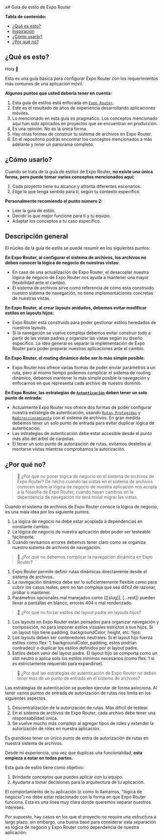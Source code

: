 x# Guía de estilo de Expo Router 

**Tabla de contenido:**

- [¿Qué es esto?](#qué-es-esto)
- [Inspiración](#inspiración)
- [¿Cómo usarlo?](#cómo-usarlo)
- [¿Por qué no?](#por-qué-no)

## ¿Qué es esto?

Hola 👋

Esta es una guía básica para configurar Expo Router con los requerimientos más comunes de una aplicación móvil.

**Algunos puntos que usted debería tener en cuenta:**

1. Esta guía de estilos está enfocada en [`Expo Router`](https://docs.expo.dev/router/introduction/).
2. Este es el resultado de años de experiencia desarrollando aplicaciones móviles.
3. Lo mencionado en esta guía es pragmático. Los conceptos mencionado aquí han sido aplicados en proyectos que se encuentran en producción.
4. Es una opinión. No es la única forma.
5. Hay otras formas de construir tu sistema de archivos en Expo Router.
6. En el repositorio podrás encontrar los conceptos mencionados a más adelante y tener un panorama completo.

## ¿Cómo usarlo?

Cuando se trata de la guía de estilos de Expo Router, **no existe una única forma, pero puede tomar varios conceptos mencionados aquí:**

1. Cada proyecto tiene su alcance y afronta diferentes escenarios.
2. Elige lo que tenga sentido para tí, según tu contexto específico.

**Personalmente recomiendo el punto número 2:**

- Leer la guía de estilo.
- Decidir lo que mejor funcione para tí y tu equipo.
- Adaptar los conceptos a tu caso específico.

## Descripción general

El núcleo de la guía de estilo se puede resumir en los siguientes puntos:

**En Expo Router, al configurar el sistema de archivos, los archivos no deben conocer la lógica de negocio de nuestras vistas:**

- En caso de una actualización de Expo Router, el desacoplar nuestra lógica de negocio de Expo Router nos ayuda a mantener una mayor flexibilidad ante el cambio.
- El sistema de archivos sirve como referencia de cómo esta construido nuestro sistema de navegación, no tiene
implementaciones concretas de nuestras vistas.

**En Expo Router, al crear layouts anidados, debemos evitar modificar estilos en layouts hijos:**

- Expo Router está construido para poder gestionar estilos heredados de nuestros layouts.
- Si la navegación se vuelve compleja debemos evitar construir todo a partir de las vistas padres y organizar las vistas según su diseño específico.
La idea general es separar la implementación de Expo Router para poder preparar nuestras aplicaciones ante el cambio.

**En Expo Router, el routing dinámico debe ser lo más simple posible:**
- Expo Router nos ofrece varias formas de poder enviar parámetros a un ruta, pero al mismo tiempo podemos complicar el sistema de routing dinámico, debemos mantener lo más simple posible la navegación y enfocarnos en que representa cada archivo de nuestro dominio.

**En Expo Router, las estrategias de [`Autenticación`](https://docs.expo.dev/router/advanced/authentication/) deben tener un solo punto de entrada:**
- Actualmente Expo Router nos ofrece dos formas de poder configurar nuestra estrategia de autenticación, usando [`Rutas Protegidas`](https://docs.expo.dev/router/advanced/authentication/) y [`Redireccionamiento`](https://docs.expo.dev/router/advanced/authentication-rewrites/) con el sistema de archivos. En gran medida debemos tener un solo punto de entrada para evitar duplicar lógica de autenticación.
- Las estrategias de autenticación debe estar accesible desde el punto más alto del árbol de carpetas.
- El tener un solo punto de autorización de rutas, evitamos destellos al montarse vistas mientras comprobamos la autorización.

## ¿Por qué no?
> 🤔 ¿Por qué no poner lógica de negocio en el sistema de archivos de Expo Router?
De hecho cuando las vistas en el sistema de archivos conocen sobre la lógica de negocio de nuestra aplicación nos acopla a la filosofía de Expo Router, cuando hayan cambios en la dependencia de navegación no será trivial migrar las vistas.

Cuando el sistema de archivos de Expo Router conoce la lógica de negocio, es una mala idea por los siguiente puntos.

1. La lógica de negocio no debe estar acoplada a dependencias en constante cambio.
2. La lógica de negocio de nuestra aplicación debe poder ser testeable fácilmente.
3. Cuando revisamos errores debemos tener claro como se organiza nuestro sistema de archivos de navegación.

> 🤔 ¿Por qué no debemos complicar la navegación dinámica en Expo Router?
1. Expo Router permite definir rutas dinámicas directamente desde el sistema de archivos.
2. La navegación dinámica debe ser lo suficientemente flexible como para cubrir los casos reales, pero no tan compleja que sea difícil de razonar, probar o mantener.
3. Parámetros opcionales mal manejados como ([[slug]], [...rest]) pueden llevar a pantallas en blanco, errores 404 o mal renderizado.

> 🤔 ¿Por qué no forzar estilos del layout padre en layouts hijos?

1. Los layouts en Expo Router están pensados para organizar navegación y composición, no para imponer estilos visuales estrictos a sus hijos. Si un layout hijo tiene padding, backgroundColor, height, etc. fijos:
2. Los layouts deben ser contenedores neutrales. Si el layout hijo fuerza estilos como flex: 1, backgroundColor, padding, estos podrían contradecir o duplicar los estilos definidos por el layout padre.
3. Estilos deben venir del layout padre. El layout hijo se comporta como un slot neutro o aplica solo los estilos mínimos necesarios (como flex: 1 si es estrictamente requerido para expandirse).

> 🤔 ¿Por qué las estrategias de autenticación de Expo Router no deben tener más de un punto de  entrada en el sistema de archivos?

Las estrategias de autenticación se pueden ejecutar de forma asíncrona. Al tener varios puntos de entrada de autorización de rutas nos limita en los siguientes aspectos.
1. Descentralización de la autorización de rutas. Más dificil de testear.
2. En el sistema de archivos de Expo Router, cada archivo debe tener una responsabilidad única.
3. Se vuelve mucho más complejo al agregar tipos de roles y extender la autorización de roles en nuestra aplicación.

Es grandioso tener un único punto de entra de autorización de rutas en nuestra sistema de archivos.

Desde mi experiencia, una vez que duplicas una funcionalidad, **esta empieza a estar en todas partes.**

Esta guía de estilo tiene como objetivo:

1. Brindarte conceptos que puedes aplicar con tu equipo.
1. Ayudarte a tomar decisiones para la arquitectura de tu aplicación.

El comportamiento de tu aplicación (o como lo llamamos, "lógica de negocio") no debe estar relacionado con la forma en que Expo Router funciona. Esta es una línea muy clara donde queremos separar nuestros intereses.

Por supuesto, hay casos en los que el proyecto no require una estructura a largo plazo; sin embargo, una buena base para considerar esta separación es lógica de negocio y Expo Router como dependencia de nuestra aplicación.
